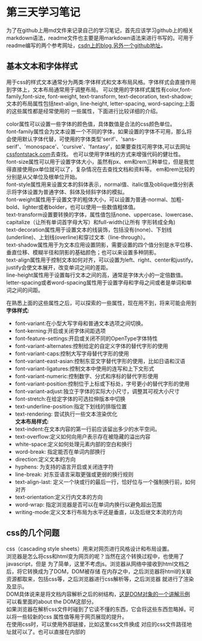 # 第三天学习笔记
  为了在github上用md文件来记录自己的学习笔记，首先应该学习github上的相关markdown语法，readme文件也主要是用markdown语法来进行书写的。可用于readme编写的两个参考网址，[csdn上的blog](https://blog.csdn.net/wsymcxy/article/details/82749527),[另外一个github地址](https://github.com/guodongxiaren/README#%E4%BA%8C%E7%BA%A7%E6%A0%87%E9%A2%98)。

## 基本文本和字体样式
  用于css的样式文本通常分为两类:字体样式和文本布局风格。字体样式会直接作用到字体上，文本布局通常用于调整布局。
  可以使用的字体样式属性有color,font-family,font-size, font-weight, text-transform, text-decoration,
  text-shadow;文本的布局属性包括text-align, line-height, letter-spacing, word-sapcing;上面的这些属性都是经常使用的
  一些属性，下面进行比较详细的介绍。
  
  color属性可以设置一些字体的颜色值，具体数值是合法的css颜色单位。<br>
  font-family属性会为文本设置一个不同的字体，如果设置的字体不可用，那么将会使用默认字体代替，可使用的字体类型'serif'、'sans-serif'、'monospace'、'cursive'、'fantasy'，如果要查找可用字体,可以去网址[cssfontstack.com](https://www.cssfontstack.com/)去查找。
也可以使用字体栈的方式来增强代码的健壮性。
  <br>font-size属性可以用于设置字体大小，虽然有px、em和rem三种单位，但是我觉得直接使用px单位就可以了，复杂情况在去查找文档和资料等。
em和rem比较的分别是从父单位及根单位开始。
  <br>font-style属性用来设置文本的斜体表示，normal值、italic值及oblique值分别表示将字体设置为普通字体、斜体及倾斜字体的模拟。
  <br>font-weight属性用于设置文字的粗体大小，可以设置为普通-normal、加粗-bold、lighter或者bolder，也可以使用一些数值粗体值。
  <br>text-transform设置要转换的字体，属性值包括none、uppercase、lowercase、capitalize（让所有单词首字母大写）和full-width(让所有
  字形转成全角)
  <br>text-decoration属性用于设置文本的线装饰，包括没有(none)、下划线(underline)、上划线(overline)和穿过文本（line-through）。
  <br>text-shadow属性用于为文本应用设置阴影，需要设置的四个值分别是水平位移、垂直位移、模糊半径和阴影的基础颜色；也可以来设置多种阴影。
  <br>text-align属性用于控制文本如何对齐，可以设置为left、right、center和justify。justify会使文本展开，改变单词之间的差距。
  <br>line-height属性用于设置每行文本之间的高，通常是字体大小的一定倍数值。
  <br>letter-spacing或者word-spacing属性用于设置字母和字母之间或者是单词和单词之间的间距。

  在熟悉上面的这些属性之后，可以探索的一些属性，现在用不到，将来可能会用到
  <br> <b>字体样式:</b>
  - font-variant:在小型大写字母和普通文本选项之间切换。
  - font-kerning:开启或关闭字体间距选项
  - font-feature-settings:开启或关闭不同的OpenType字体特性
  - font-variant-alternates:控制给定的自定义字体的替代字形的使用
  - font-variant-caps:控制大写字母替代字形的使用
  - font-variant-east-asian:控制东亚文字替代字形的使用，比如日语和汉语
  - font-variant-ligatures:控制文本中使用的连写和上下文形式
  - font-variant-numeric:控制数字、分式和序标的替代字形使用
  - font-variant-position:控制位于上标或下标处，字号更小的替代字形的使用
  - font-variant-adjust:独立于字体的实际大小尺寸，调整其可视大小尺寸
  - font-stretch:在给定字体的可选拉伸版本中切换
  - text-underline-position:指定下划线的排版位置
  - text-rendering: 尝试执行一些文本渲染优化
  <br> <b>文本布局样式:</b>
  - text-indent:在文本内容的第一行前应该留出多少的水平空间。
  - text-overflow:定义如何向用户表示存在被隐藏的溢出内容
  - white-space:定义如何处理元素内部的空白和换行
  - word-break: 指定能否在单词内部换行
  - direction:定义文本的方向
  - hyphens: 为支持的语言开启或关闭连字符
  - line-break: 对东亚语言采取更强或更弱的换行规则
  - text-align-last: 定义一个块或行的最后一行，恰好位与一个强制换行前，如何对齐
  - text-orientation:定义行内文本的方向
  - word-wrap: 指定浏览器是否可以在单词内换行以避免超出范围
  - writing-mode:定义文本行布局为水平还是垂直，以及后继文本流的方向

## css的几个问题
  css（cascading style sheets）用来对网页进行风格设计和布局设置。
  <br>浏览器是怎么将css和html变为网页的呢？当然在这个转换过程中，也使用了javascript，但是
  为了简单，这里不考虑js。浏览器从网络中接收到html文档之后，将它转换成为了DOM，DOM被存储
  在内存之中，之后浏览器将html的关联资源都取来，包括css等，之后浏览器进行css解析等，之后浏览器
  就进行了渲染及显示。
  <br>DOM具体说来是将文档内容解析之后的树结构，[这是DOM对象的一个讲解示例](https://developer.mozilla.org/en-US/docs/Learn/CSS/First_steps/How_CSS_works)
  可以看里面的about the DOM这部分。
  <br>如果浏览器在解析css文件时碰到了它读不懂的东西，它会将这些东西忽略掉。可以将一些较新的css
  属性值等用于网页展现的提升。
  <br>在使用css时，可以使用外部链接，比如<link rel="stylesheet" href="xxx.css">这里css文件换成
  对应的css文件路径地址就可以了。也可以直接在<head>内部的<style>标签中直接书写css的内容。也可以
  在标签中直接设置style属性来直接设置css样式。
  <br>如果两个css选择器的内容一致，可以用逗号将他们隔开，后面书写相同的内容。当选择器错误时，所有
  选择器内部的内容都会被忽略。选择器的三种类型包括标签、类和ID。除此之外,还有属性或者动作的选择器，
  包括带有结构的选择器。
  <br>
  
## 附加的网址资源
  [html5手册](http://caibaojian.com/html5/default.htm)
  <br>[MDN-CSS介绍]()
  <br>[MDN-CSS如何工作]()
  <br>[MDN-CSS语法]()
  <br>[MDN-选择器](https://developer.mozilla.org/en-US/docs/Learn/CSS/Building_blocks/Selectors)
  <br>[MDN-简单选择器]()
  <br>[MDN-属性选择器]()
  
  
  
  
